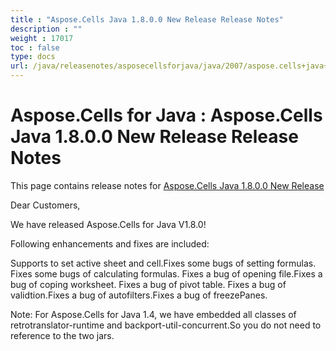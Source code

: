 ```yaml
---
title : "Aspose.Cells Java 1.8.0.0 New Release Release Notes" 
description : "" 
weight : 17017 
toc : false
type: docs
url: /java/releasenotes/asposecellsforjava/java/2007/aspose.cells+java+1.8.0.0+new+release+release+notes/
---
```


# Aspose.Cells for Java : Aspose.Cells Java 1.8.0.0 New Release Release Notes


This page contains release notes for [Aspose.Cells Java 1.8.0.0 New Release](http://www.aspose.com/downloads/cells/java/new-releases/aspose.cells-java-1.8.0.0-new-release/)

Dear Customers,

We have released Aspose.Cells for Java V1.8.0!

Following enhancements and fixes are included:

Supports to set active sheet and cell.Fixes some bugs of setting formulas. Fixes some bugs of calculating formulas. Fixes a bug of opening file.Fixes a bug of coping worksheet. Fixes a bug of pivot table. Fixes a bug of validtion.Fixes a bug of autofilters.Fixes a bug of freezePanes.

Note: For Aspose.Cells for Java 1.4, we have embedded all classes of retrotranslator-runtime and backport-util-concurrent.So you do not need to reference to the two jars.

